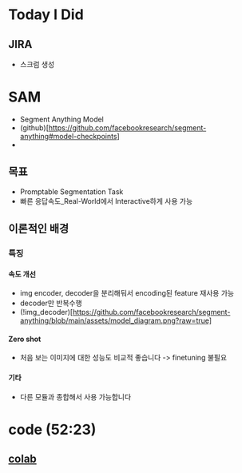 # Today I Did

## JIRA
- 스크럼 생성


# SAM 
- Segment Anything Model
- (github)[https://github.com/facebookresearch/segment-anything#model-checkpoints]
- 
## 목표
- Promptable Segmentation Task
- 빠른 응답속도_Real-World에서 Interactive하게 사용 가능

## 이론적인 배경
### 특징
#### 속도 개선
- img encoder, decoder을 분리해둬서 encoding된 feature 재사용 가능
- decoder만 반복수행
- (!img_decoder)[https://github.com/facebookresearch/segment-anything/blob/main/assets/model_diagram.png?raw=true]

#### Zero shot
- 처음 보는 이미지에 대한 성능도 비교적 좋습니다 -> finetuning 불필요

#### 기타
- 다른 모듈과 종합해서 사용 가능합니다


# code (52:23)
[colab](https://colab.research.google.com/github/MrSyee/SAM-remove-background/blob/main/jupyternotebook/sam_click.ipynb)
- 
